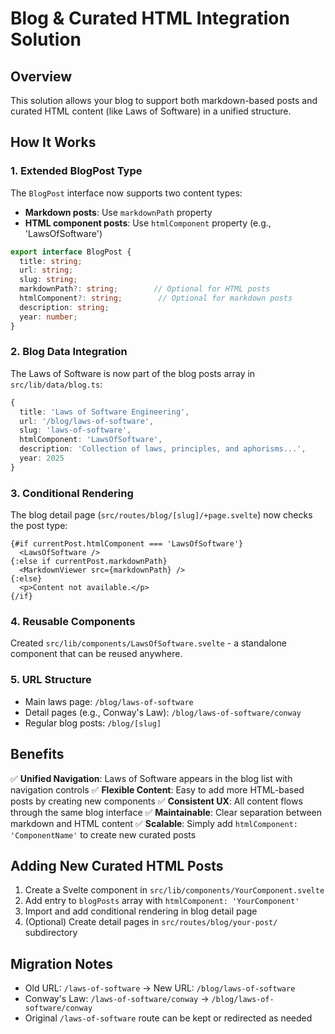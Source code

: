 # Blog & Curated HTML Integration Solution

## Overview
This solution allows your blog to support both markdown-based posts and curated HTML content (like Laws of Software) in a unified structure.

## How It Works

### 1. Extended BlogPost Type
The `BlogPost` interface now supports two content types:
- **Markdown posts**: Use `markdownPath` property
- **HTML component posts**: Use `htmlComponent` property (e.g., 'LawsOfSoftware')

```typescript
export interface BlogPost {
  title: string;
  url: string;
  slug: string;
  markdownPath?: string;        // Optional for HTML posts
  htmlComponent?: string;        // Optional for markdown posts
  description: string;
  year: number;
}
```

### 2. Blog Data Integration
The Laws of Software is now part of the blog posts array in `src/lib/data/blog.ts`:

```typescript
{
  title: 'Laws of Software Engineering',
  url: '/blog/laws-of-software',
  slug: 'laws-of-software',
  htmlComponent: 'LawsOfSoftware',
  description: 'Collection of laws, principles, and aphorisms...',
  year: 2025
}
```

### 3. Conditional Rendering
The blog detail page (`src/routes/blog/[slug]/+page.svelte`) now checks the post type:

```svelte
{#if currentPost.htmlComponent === 'LawsOfSoftware'}
  <LawsOfSoftware />
{:else if currentPost.markdownPath}
  <MarkdownViewer src={markdownPath} />
{:else}
  <p>Content not available.</p>
{/if}
```

### 4. Reusable Components
Created `src/lib/components/LawsOfSoftware.svelte` - a standalone component that can be reused anywhere.

### 5. URL Structure
- Main laws page: `/blog/laws-of-software`
- Detail pages (e.g., Conway's Law): `/blog/laws-of-software/conway`
- Regular blog posts: `/blog/[slug]`

## Benefits

✅ **Unified Navigation**: Laws of Software appears in the blog list with navigation controls
✅ **Flexible Content**: Easy to add more HTML-based posts by creating new components
✅ **Consistent UX**: All content flows through the same blog interface
✅ **Maintainable**: Clear separation between markdown and HTML content
✅ **Scalable**: Simply add `htmlComponent: 'ComponentName'` to create new curated posts

## Adding New Curated HTML Posts

1. Create a Svelte component in `src/lib/components/YourComponent.svelte`
2. Add entry to `blogPosts` array with `htmlComponent: 'YourComponent'`
3. Import and add conditional rendering in blog detail page
4. (Optional) Create detail pages in `src/routes/blog/your-post/` subdirectory

## Migration Notes

- Old URL: `/laws-of-software` → New URL: `/blog/laws-of-software`
- Conway's Law: `/laws-of-software/conway` → `/blog/laws-of-software/conway`
- Original `/laws-of-software` route can be kept or redirected as needed
